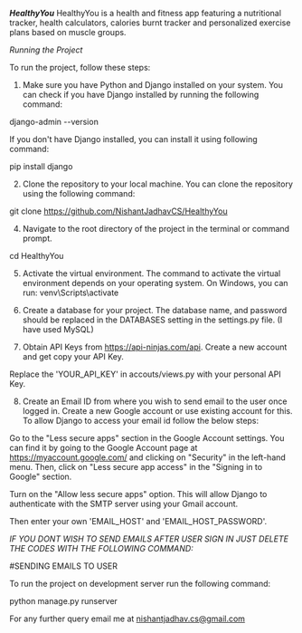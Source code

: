 ***HealthyYou***
HealthyYou is a health and fitness app featuring a nutritional tracker, health calculators, calories burnt tracker and personalized exercise plans based on muscle groups.

*Running the Project*

To run the project, follow these steps:

1. Make sure you have Python and Django installed on your system. You can check if you have Django installed by running the following command:
   
django-admin --version

If you don't have Django installed, you can install it using following command:

pip install django

2. Clone the repository to your local machine. You can clone the repository using the following command:
   
git clone https://github.com/NishantJadhavCS/HealthyYou

4. Navigate to the root directory of the project in the terminal or command prompt.
   
cd HealthyYou

5. Activate the virtual environment. The command to activate the virtual environment depends on your operating system. On Windows, you can run:
venv\Scripts\activate

6. Create a database for your project. The database name, and password should be replaced in the DATABASES setting in the settings.py file. (I have used MySQL)

7. Obtain API Keys from https://api-ninjas.com/api. Create a new account and get copy your API Key.

Replace the 'YOUR_API_KEY' in accouts/views.py with your personal API Key.

8. Create an Email ID from where you wish to send email to the user once logged in. Create a new Google account or use existing account for this.
To allow Django to access your email id follow the below steps:

Go to the "Less secure apps" section in the Google Account settings. You can find it by going to the Google Account page at https://myaccount.google.com/ and clicking on "Security" in the left-hand menu. Then, click on "Less secure app access" in the "Signing in to Google" section.

Turn on the "Allow less secure apps" option. This will allow Django to authenticate with the SMTP server using your Gmail account.

Then enter your own 'EMAIL_HOST' and 'EMAIL_HOST_PASSWORD'.

*IF YOU DONT WISH TO SEND EMAILS AFTER USER SIGN IN JUST DELETE THE CODES WITH THE FOLLOWING COMMAND:*

#SENDING EMAILS TO USER

To run the project on development server run the following command:

python manage.py runserver

For any further query email me at nishantjadhav.cs@gmail.com
